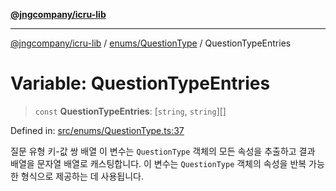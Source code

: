 [**@jngcompany/icru-lib**](../../../README.md)

***

[@jngcompany/icru-lib](../../../README.md) / [enums/QuestionType](../README.md) / QuestionTypeEntries

# Variable: QuestionTypeEntries

> `const` **QuestionTypeEntries**: \[`string`, `string`\][]

Defined in: [src/enums/QuestionType.ts:37](https://github.com/jngcompany/icru-lib/blob/d3a4d9c24074b22f396121b6f6d7c5106c66ae75/src/enums/QuestionType.ts#L37)

질문 유형 키-값 쌍 배열
이 변수는 `QuestionType` 객체의 모든 속성을 추출하고 결과 배열을 문자열 배열로 캐스팅합니다.
이 변수는 `QuestionType` 객체의 속성을 반복 가능한 형식으로 제공하는 데 사용됩니다.
